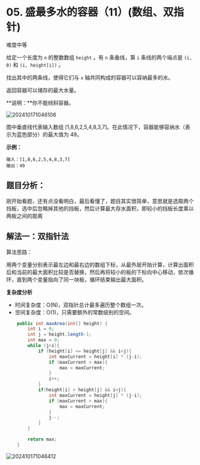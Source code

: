 # 05. 盛最多水的容器（11）(数组、双指针)

难度中等

给定一个长度为 `n` 的整数数组 `height` 。有 `n` 条垂线，第 `i` 条线的两个端点是 `(i, 0)` 和 `(i, height[i])` 。

找出其中的两条线，使得它们与 `x` 轴共同构成的容器可以容纳最多的水。

返回容器可以储存的最大水量。

**说明：**你不能倾斜容器。

![202410171046106](https://panger-1330565050.cos.ap-beijing.myqcloud.com/202410171248537.jpeg)

图中垂直线代表输入数组 [1,8,6,2,5,4,8,3,7]。在此情况下，容器能够容纳水（表示为蓝色部分）的最大值为 49。

 

**示例：**

```
输入：[1,8,6,2,5,4,8,3,7]
输出：49
```

## 题目分析：

刚开始看题，还有点没看明白，最后看懂了，题目其实很简单，意思就是选取两个挡板，选中后忽略掉其他的挡板，然后计算最大存水面积，即较小的挡板长度乘以两板之间的距离

## 解法一：双指针法

算法思路：

用两个变量分别表示最左边和最右边的数组下标，从最外层开始计算，计算出面积后和当前的最大面积比较是否替换，然后再将较小的板的下标向中心移动，依次循环，直到两个变量指向了同一块板，循环结束输出最大面积。

**复杂度分析**

- 时间复杂度：O(N)，双指针总计最多遍历整个数组一次。
- 空间复杂度：O(1)，只需要额外的常数级别的空间。

```java
    public int maxArea(int[] height) {
        int i = 0;
        int j = height.length-1;
        int max = 0;
        while (j>i){
            if (height[i] <= height[j] && i<j){
                int maxCurrent = height[i] * (j-i);
                if (maxCurrent > max){
                    max = maxCurrent;
                }
                i++;
            }
            if(height[i] > height[j] && i<j){
                int maxCurrent = height[j] * (j-i);
                if (maxCurrent > max){
                    max = maxCurrent;
                }
                j--;
            }
        }

        return max;
    }
```



![202410171046412](https://panger-1330565050.cos.ap-beijing.myqcloud.com/202410171248661.png)
